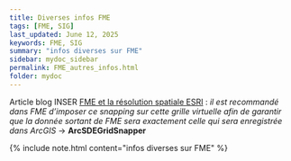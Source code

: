 ```yaml
---
title: Diverses infos FME
tags: [FME, SIG]
last_updated: June 12, 2025
keywords: FME, SIG
summary: "infos diverses sur FME"
sidebar: mydoc_sidebar
permalink: FME_autres_infos.html
folder: mydoc
---
```


Article blog INSER [FME et la résolution spatiale ESRI](https://www.inser.ch/fr/blog/fme-et-la-resolution-spatiale-esri) : *il est recommandé dans FME d’imposer ce snapping sur cette grille virtuelle afin de garantir que la donnée sortant de FME sera exactement celle qui sera enregistrée dans ArcGIS* -> **ArcSDEGridSnapper**


{% include note.html content="infos diverses sur FME" %}

